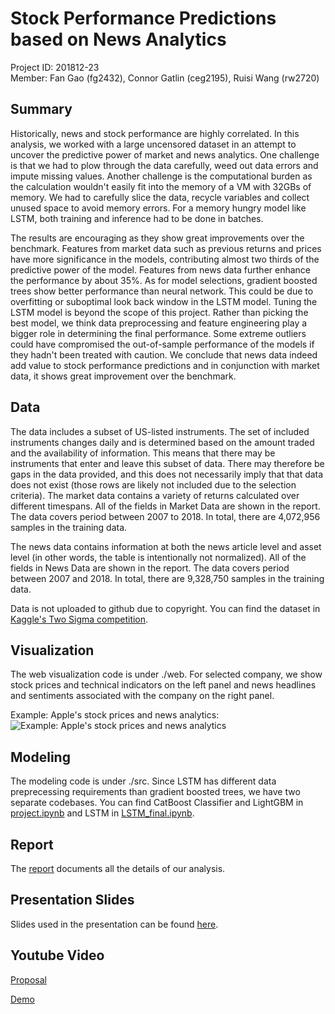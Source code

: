 # Stock Performance Predictions based on News Analytics
Project ID: 201812-23  
Member: Fan Gao (fg2432), Connor Gatlin (ceg2195), Ruisi Wang (rw2720)

## Summary
Historically, news and stock performance are highly correlated. In this analysis, we worked with a large uncensored dataset in an attempt to uncover the predictive power of market and news analytics. One challenge is that we had to plow through the data carefully, weed out data errors and impute missing values. Another challenge is the computational burden as the calculation wouldn't easily fit into the memory of a VM with 32GBs of memory. We had to carefully slice the data, recycle variables and collect unused space to avoid memory errors. For a memory hungry model like LSTM, both training and inference had to be done in batches. 

The results are encouraging as they show great improvements over the benchmark. Features from market data such as previous returns and prices have more significance in the models, contributing almost two thirds of the predictive power of the model. Features from news data further enhance the performance by about 35\%. As for model selections, gradient boosted trees show better performance than neural network. This could be due to overfitting or suboptimal look back window in the LSTM model. Tuning the LSTM model is beyond the scope of this project. Rather than picking the best model, we think data preprocessing and feature engineering play a bigger role in determining the final performance. Some extreme outliers could have compromised the out-of-sample performance of the models if they hadn't been treated with caution. We conclude that news data indeed add value to stock performance predictions and in conjunction with market data, it shows great improvement over the benchmark.

## Data
The data includes a subset of US-listed instruments. The set of included instruments changes daily and is determined based on the amount traded and the availability of information. This means that there may be instruments that enter and leave this subset of data. There may therefore be gaps in the data provided, and this does not necessarily imply that that data does not exist (those rows are likely not included due to the selection criteria). The market data contains a variety of returns calculated over different timespans. All of the fields in Market Data are shown in the report. The data covers period between 2007 to 2018. In total, there are 4,072,956 samples in the training data.

The news data contains information at both the news article level and asset level (in other words, the table is intentionally not normalized). All of the fields in News Data are shown in the report. The data covers period between 2007 and 2018. In total, there are 9,328,750 samples in the training data. 

Data is not uploaded to github due to copyright. You can find the dataset in [Kaggle's Two Sigma competition](https://www.kaggle.com/c/two-sigma-financial-news).

## Visualization
The web visualization code is under ./web. For selected company, we show stock prices and technical indicators on the left panel and news headlines and sentiments associated with the company on the right panel.

Example: Apple's stock prices and news analytics:
![Example: Apple's stock prices and news analytics](https://github.com/Sapphirine/stock-performance-predictions-based-on-news-analytics/blob/master/web/Website.png)

## Modeling
The modeling code is under ./src. Since LSTM has different data preprecessing requirements than gradient boosted trees, we have two separate codebases. You can find CatBoost Classifier and LightGBM in [project.ipynb](https://github.com/Sapphirine/stock-performance-predictions-based-on-news-analytics/blob/master/src/project.ipynb) and LSTM in [LSTM_final.ipynb](https://github.com/Sapphirine/stock-performance-predictions-based-on-news-analytics/blob/master/src/LSTM_final.ipynb).

## Report
The [report](https://github.com/Sapphirine/stock-performance-predictions-based-on-news-analytics/blob/master/Report.pdf) documents all the details of our analysis.

## Presentation Slides
Slides used in the presentation can be found [here](https://github.com/Sapphirine/stock-performance-predictions-based-on-news-analytics/blob/master/Presentation.pdf).

## Youtube Video
[Proposal](https://www.youtube.com/watch?v=sY_Bxfj1V-Y&t=10s)

[Demo](https://youtu.be/8oagRyBbris)
